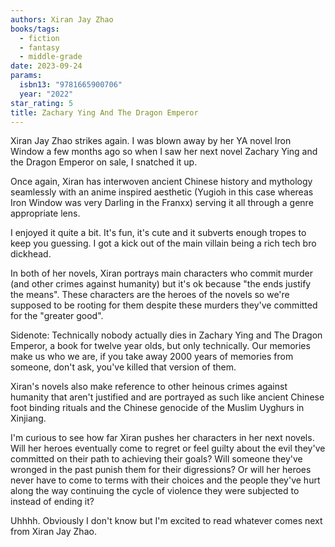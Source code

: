 ```yaml
---
authors: Xiran Jay Zhao
books/tags:
  - fiction
  - fantasy
  - middle-grade
date: 2023-09-24
params:
  isbn13: "9781665900706"
  year: "2022"
star_rating: 5
title: Zachary Ying And The Dragon Emperor
---
```


Xiran Jay Zhao strikes again. I was blown away by her YA novel Iron Window a few
months ago so when I saw her next novel Zachary Ying and the Dragon Emperor on
sale, I snatched it up.

Once again, Xiran has interwoven ancient Chinese history and mythology
seamlessly with an anime inspired aesthetic (Yugioh in this case whereas Iron
Window was very Darling in the Franxx) serving it all through a genre
appropriate lens.

<!--more-->

I enjoyed it quite a bit. It's fun, it's cute and it subverts enough tropes to
keep you guessing. I got a kick out of the main villain being a rich tech bro
dickhead.

In both of her novels, Xiran portrays main characters who commit murder (and
other crimes against humanity) but it's ok because "the ends justify the means".
These characters are the heroes of the novels so we're supposed to be rooting
for them despite these murders they've committed for the "greater good".

Sidenote: Technically nobody actually dies in Zachary Ying and The Dragon
Emperor, a book for twelve year olds, but only technically. Our memories make us
who we are, if you take away 2000 years of memories from someone, don't ask,
you've killed that version of them.

Xiran's novels also make reference to other heinous crimes against humanity that
aren't justified and are portrayed as such like ancient Chinese foot binding
rituals and the Chinese genocide of the Muslim Uyghurs in Xinjiang.

I'm curious to see how far Xiran pushes her characters in her next novels. Will
her heroes eventually come to regret or feel guilty about the evil they've
committed on their path to achieving their goals? Will someone they've wronged
in the past punish them for their digressions? Or will her heroes never have to
come to terms with their choices and the people they've hurt along the way
continuing the cycle of violence they were subjected to instead of ending it?

Uhhhh. Obviously I don't know but I'm excited to read whatever comes next from
Xiran Jay Zhao.
